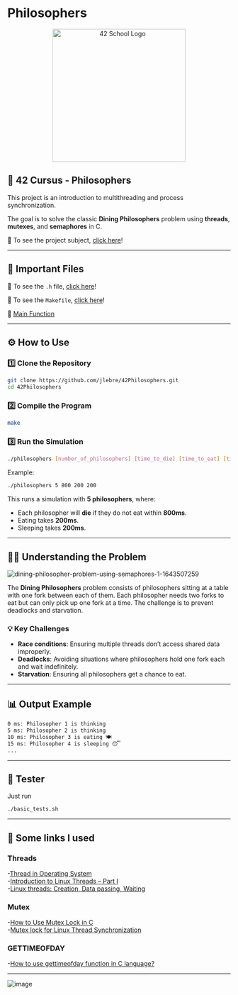 # Philosophers

<p align="center">
  <img src="https://user-images.githubusercontent.com/94384240/171533800-b1fa7318-f18e-44ba-a03f-69bb45900098.jpeg" alt="42 School Logo" width="300">
</p>

## 🧘 42 Cursus - Philosophers

This project is an introduction to multithreading and process synchronization.

The goal is to solve the classic **Dining Philosophers** problem using **threads**, **mutexes**, and **semaphores** in C.

📜 To see the project subject, [click here](https://github.com/jlebre/42Philosophers/blob/main/philo.pdf)!

---

## 📂 Important Files

🔹 To see the `.h` file, [click here](https://github.com/jlebre/42Philosophers/blob/main/philosophers.h)!

🔹 To see the `Makefile`, [click here](https://github.com/jlebre/42Philosophers/blob/main/Makefile)!

🔹 [Main Function](https://github.com/jlebre/42Philosophers/blob/main/srcs/main.c)

---

## ⚙️ How to Use

### 1️⃣ Clone the Repository
```bash
git clone https://github.com/jlebre/42Philosophers.git
cd 42Philosophers
```

### 2️⃣ Compile the Program
```bash
make
```

### 3️⃣ Run the Simulation
```bash
./philosophers [number_of_philosophers] [time_to_die] [time_to_eat] [time_to_sleep] [optional: number_of_times_each_philosopher_must_eat]
```

Example:
```bash
./philosophers 5 800 200 200
```
This runs a simulation with **5 philosophers**, where:
- Each philosopher will **die** if they do not eat within **800ms**.
- Eating takes **200ms**.
- Sleeping takes **200ms**.

---

## 🧑‍🏫 Understanding the Problem

![dining-philosopher-problem-using-semaphores-1-1643507259](https://github.com/user-attachments/assets/2573b3fb-6fef-41c4-a40f-42e42e288a5a)

The **Dining Philosophers** problem consists of philosophers sitting at a table with one fork between each of them. Each philosopher needs two forks to eat but can only pick up one fork at a time. The challenge is to prevent deadlocks and starvation.

### 💡 Key Challenges
- **Race conditions**: Ensuring multiple threads don’t access shared data improperly.
- **Deadlocks**: Avoiding situations where philosophers hold one fork each and wait indefinitely.
- **Starvation**: Ensuring all philosophers get a chance to eat.

---

## 📊 Output Example
```bash
0 ms: Philosopher 1 is thinking
5 ms: Philosopher 2 is thinking
10 ms: Philosopher 3 is eating 🍽
15 ms: Philosopher 4 is sleeping 😴
...
```

---

## 🧪 Tester

Just run
```bash
./basic_tests.sh
```

---

## 🔗 Some links I used

### Threads 
-[Thread in Operating System](https://www.geeksforgeeks.org/thread-in-operating-system/)  
-[Introduction to Linux Threads – Part I](https://www.thegeekstuff.com/2012/03/linux-threads-intro/)  
-[Linux threads: Creation, Data passing, Waiting](https://iq.opengenus.org/linux-thread-creation-data-passing-waiting/#:~:text=Linux%20threads%3A%20Creation%2C%20Data%20passing%2C%20Waiting%201%20Introduction.,Attributes.%20...%206%20Summary.%20...%207%20References.%20)  

### Mutex 
-[How to Use Mutex Lock in C](https://www.delftstack.com/howto/c/mutex-in-c/)  
-[Mutex lock for Linux Thread Synchronization](https://www.geeksforgeeks.org/mutex-lock-for-linux-thread-synchronization/)  

### GETTIMEOFDAY  
-[How to use gettimeofday function in C language?](https://linuxhint.com/gettimeofday_c_language/)

---

![image](https://github.com/user-attachments/assets/63c3e497-38e6-4582-8b1d-2bdbc13970c8)

